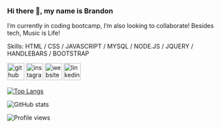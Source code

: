 ### Hi there 👋, my name is Brandon 
I’m currently in coding bootcamp, I’m also looking to collaborate!
Besides tech, Music is Life!

Skills: HTML / CSS / JAVASCRIPT / MYSQL / NODE.JS / JQUERY / HANDLEBARS / BOOTSTRAP 



[<img src='https://cdn.jsdelivr.net/npm/simple-icons@3.0.1/icons/github.svg' alt='github' height='40'>](https://github.com/bcorporal)  [<img src='https://cdn.jsdelivr.net/npm/simple-icons@3.0.1/icons/instagram.svg' alt='instagram' height='40'>](https://www.instagram.com/djbran/)  [<img src='https://cdn.jsdelivr.net/npm/simple-icons@3.0.1/icons/icloud.svg' alt='website' height='40'>](https://djbran.com/)  [<img src='https://cdn.jsdelivr.net/npm/simple-icons@3.0.1/icons/linkedin.svg' alt='linkedin' height='40'>](https://www.linkedin.com/in/brandon-corporal-65742822b)  

[![Top Langs](https://github-readme-stats.vercel.app/api/top-langs/?username=bcorporal)](https://github.com/anuraghazra/github-readme-stats)

![GitHub stats](https://github-readme-stats.vercel.app/api?username=bcorporal&show_icons=true)  

![Profile views](https://gpvc.arturio.dev/bcorporal)  
